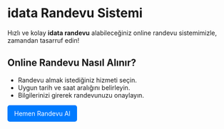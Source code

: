 <h1>idata Randevu Sistemi</h1>

<p>Hızlı ve kolay <strong>idata randevu</strong> alabileceğiniz online randevu sistemimizle, zamandan tasarruf edin!</p>

<h2>Online Randevu Nasıl Alınır?</h2>
<ul>
    <li>Randevu almak istediğiniz hizmeti seçin.</li>
    <li>Uygun tarih ve saat aralığını belirleyin.</li>
    <li>Bilgilerinizi girerek randevunuzu onaylayın.</li>
</ul>

<a href="https://vfs-global.com.tr/?p=310" style="display:inline-block; padding:10px 15px; color:white; background-color:#007BFF; text-decoration:none; border-radius:5px;">Hemen Randevu Al</a>
